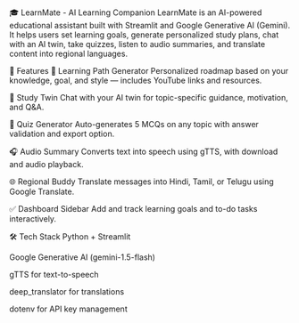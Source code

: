 🎓 LearnMate - AI Learning Companion
LearnMate is an AI-powered educational assistant built with Streamlit and Google Generative AI (Gemini). It helps users set learning goals, generate personalized study plans, chat with an AI twin, take quizzes, listen to audio summaries, and translate content into regional languages.

🚀 Features
📘 Learning Path Generator
Personalized roadmap based on your knowledge, goal, and style — includes YouTube links and resources.

💬 Study Twin
Chat with your AI twin for topic-specific guidance, motivation, and Q&A.

🧪 Quiz Generator
Auto-generates 5 MCQs on any topic with answer validation and export option.

🎧 Audio Summary
Converts text into speech using gTTS, with download and audio playback.

🌐 Regional Buddy
Translate messages into Hindi, Tamil, or Telugu using Google Translate.

✅ Dashboard Sidebar
Add and track learning goals and to-do tasks interactively.

🛠️ Tech Stack
Python + Streamlit

Google Generative AI (gemini-1.5-flash)

gTTS for text-to-speech

deep_translator for translations

dotenv for API key management

